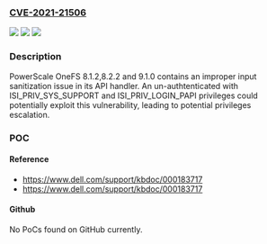 ### [CVE-2021-21506](https://cve.mitre.org/cgi-bin/cvename.cgi?name=CVE-2021-21506)
![](https://img.shields.io/static/v1?label=Product&message=PowerScale%20OneFS&color=blue)
![](https://img.shields.io/static/v1?label=Version&message=%3C%208.1.2%2C%208.2.2%2C9.1.0.x%2CEMPIRE%20(9.2.0)%2C%20GOTHAM%20&color=brighgreen)
![](https://img.shields.io/static/v1?label=Vulnerability&message=Other&color=brighgreen)

### Description

PowerScale OneFS 8.1.2,8.2.2 and 9.1.0 contains an improper input sanitization issue in its API handler. An un-authtenticated with ISI_PRIV_SYS_SUPPORT and ISI_PRIV_LOGIN_PAPI privileges could potentially exploit this vulnerability, leading to potential privileges escalation.

### POC

#### Reference
- https://www.dell.com/support/kbdoc/000183717
- https://www.dell.com/support/kbdoc/000183717

#### Github
No PoCs found on GitHub currently.

